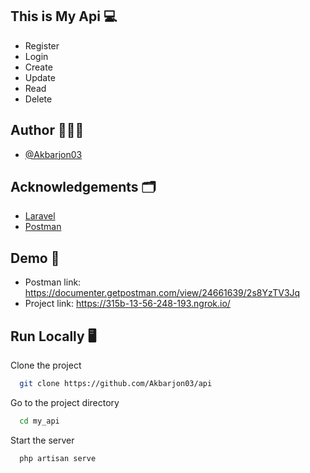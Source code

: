 ## This is My Api 💻

- Register
- Login
- Create  
- Update  
- Read
- Delete 
## Author 👨🏻‍💻

- [@Akbarjon03](https://www.github.com/Akbarjon03)

## Acknowledgements 🗂
 - [Laravel](https://laravel.com/)
 - [Postman](https://www.postman.com/)
## Demo 🏁

- Postman link: https://documenter.getpostman.com/view/24661639/2s8YzTV3Jq
- Project link: https://315b-13-56-248-193.ngrok.io/


## Run Locally 🖥

Clone the project

```bash
  git clone https://github.com/Akbarjon03/api
```

Go to the project directory

```bash
  cd my_api
```

Start the server

```bash
  php artisan serve
```

